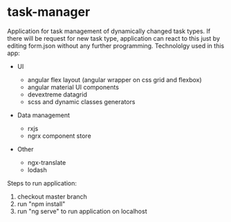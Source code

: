 # task-manager

Application for task management of dynamically changed task types.
If there will be request for new task type, application can react to this just by editing form.json without any further programming.
Technololgy used in this app:

- UI

  - angular flex layout (angular wrapper on css grid and flexbox)
  - angular material UI components
  - devextreme datagrid
  - scss and dynamic classes generators

- Data management

  - rxjs
  - ngrx component store

- Other
  - ngx-translate
  - lodash

Steps to run application:

1. checkout master branch
2. run "npm install"
3. run "ng serve" to run application on localhost
